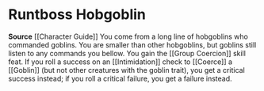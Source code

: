 ﻿---
id: '41'
name: Runtboss Hobgoblin
rarity: Common
source: '[[DATABASE/source/Character Guide|Character Guide]]'
trait: null
type: Heritage

---
# Runtboss Hobgoblin

**Source** [[Character Guide]] 
You come from a long line of hobgoblins who commanded goblins. You are smaller than other hobgoblins, but goblins still listen to any commands you bellow. You gain the [[Group Coercion]] skill feat. If you roll a success on an [[Intimidation]] check to [[Coerce]] a [[Goblin]] (but not other creatures with the goblin trait), you get a critical success instead; if you roll a critical failure, you get a failure instead.